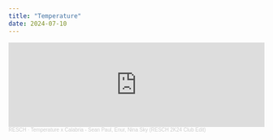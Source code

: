 ```yaml
---
title: "Temperature"
date: 2024-07-10
---
```


<iframe width="100%" height="166" scrolling="no" frameborder="no" allow="autoplay" src="https://w.soundcloud.com/player/?url=https%3A//api.soundcloud.com/tracks/1795915759&color=%236340b9&auto_play=true&hide_related=false&show_comments=true&show_user=true&show_reposts=false&show_teaser=true"></iframe><div style="font-size: 10px; color: #cccccc;line-break: anywhere;word-break: normal;overflow: hidden;white-space: nowrap;text-overflow: ellipsis; font-family: Interstate,Lucida Grande,Lucida Sans Unicode,Lucida Sans,Garuda,Verdana,Tahoma,sans-serif;font-weight: 100;"><a href="https://soundcloud.com/djresch" title="RESCH" target="_blank" style="color: #cccccc; text-decoration: none;">RESCH</a> · <a href="https://soundcloud.com/djresch/temperature-x-calabria-resch-2k24-club-edit" title="Temperature x Calabria - Sean Paul, Enur, Nina Sky (RESCH 2K24 Club Edit)" target="_blank" style="color: #cccccc; text-decoration: none;">Temperature x Calabria - Sean Paul, Enur, Nina Sky (RESCH 2K24 Club Edit)</a></div>